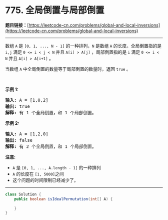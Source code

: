 # 775. 全局倒置与局部倒置

**题目链接：**[https://leetcode-cn.com/problems/global-and-local-inversions](https://leetcode-cn.com/problems/global-and-local-inversions)

---

<div class="content__1Y2H">
 <div class="notranslate">
  <p>数组&nbsp;<code>A</code>&nbsp;是&nbsp;<code>[0, 1, ..., N - 1]</code>&nbsp;的一种排列，<code>N</code> 是数组&nbsp;<code>A</code>&nbsp;的长度。全局倒置指的是 <code>i,j</code>&nbsp;满足&nbsp;<code>0 &lt;= i &lt; j &lt; N</code> 并且&nbsp;<code>A[i] &gt; A[j]</code>&nbsp;，局部倒置指的是 <code>i</code> 满足&nbsp;<code>0 &lt;= i &lt; N</code>&nbsp;并且&nbsp;<code>A[i] &gt; A[i+1]</code>&nbsp;。</p> 
  <p>当数组&nbsp;<code>A</code>&nbsp;中全局倒置的数量等于局部倒置的数量时，返回 <code>true</code> 。</p> 
  <p>&nbsp;</p> 
  <p><strong>示例 1:</strong></p> 
  <pre class="language-text"><strong>输入:</strong> A = [1,0,2]
<strong>输出:</strong> true
<strong>解释:</strong> 有 1 个全局倒置，和 1 个局部倒置。
</pre> 
  <p><strong>示例 2:</strong></p> 
  <pre class="language-text"><strong>输入:</strong> A = [1,2,0]
<strong>输出:</strong> false
<strong>解释:</strong> 有 2 个全局倒置，和 1 个局部倒置。
</pre> 
  <p><strong>注意:</strong></p> 
  <ul> 
   <li><code>A</code> 是&nbsp;<code>[0, 1, ..., A.length - 1]</code>&nbsp;的一种排列</li> 
   <li><code>A</code> 的长度在&nbsp;<code>[1, 5000]</code>之间</li> 
   <li>这个问题的时间限制已经减少了。</li> 
  </ul> 
 </div>
</div>

---

```java
class Solution {
    public boolean isIdealPermutation(int[] A) {
        
    }
}
```